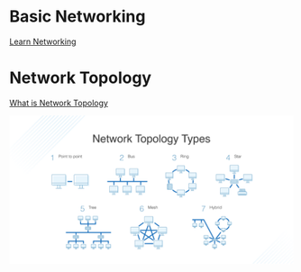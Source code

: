 # Basic Networking

[Learn Networking](https://commotionwireless.net/docs/cck/networking/learn-networking-basics/)

# Network Topology
[What is Network Topology](https://www.dnsstuff.com/what-is-network-topology)

![topology](/img/network-topology-types-1024x536.png)

